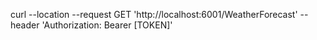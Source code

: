 curl --location --request GET 'http://localhost:6001/WeatherForecast' --header 'Authorization: Bearer [TOKEN]'